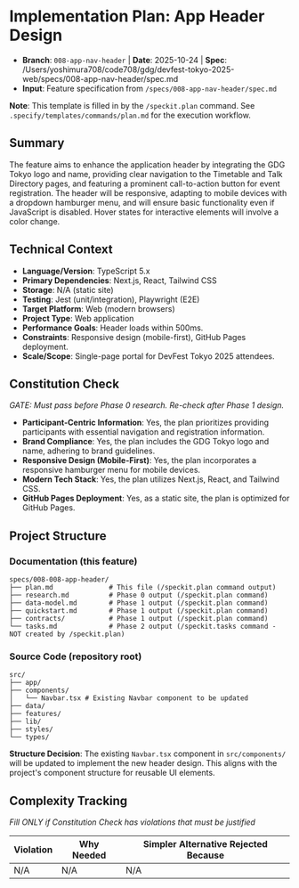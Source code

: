# Implementation Plan: App Header Design

- **Branch**: `008-app-nav-header` | **Date**: 2025-10-24 | **Spec**: /Users/yoshimura708/code708/gdg/devfest-tokyo-2025-web/specs/008-app-nav-header/spec.md
- **Input**: Feature specification from `/specs/008-app-nav-header/spec.md`

**Note**: This template is filled in by the `/speckit.plan` command. See `.specify/templates/commands/plan.md` for the execution workflow.

## Summary

The feature aims to enhance the application header by integrating the GDG Tokyo logo and name, providing clear navigation to the Timetable and Talk Directory pages, and featuring a prominent call-to-action button for event registration. The header will be responsive, adapting to mobile devices with a dropdown hamburger menu, and will ensure basic functionality even if JavaScript is disabled. Hover states for interactive elements will involve a color change.

## Technical Context

- **Language/Version**: TypeScript 5.x
- **Primary Dependencies**: Next.js, React, Tailwind CSS
- **Storage**: N/A (static site)
- **Testing**: Jest (unit/integration), Playwright (E2E)
- **Target Platform**: Web (modern browsers)
- **Project Type**: Web application
- **Performance Goals**: Header loads within 500ms.
- **Constraints**: Responsive design (mobile-first), GitHub Pages deployment.
- **Scale/Scope**: Single-page portal for DevFest Tokyo 2025 attendees.

## Constitution Check

_GATE: Must pass before Phase 0 research. Re-check after Phase 1 design._

- **Participant-Centric Information**: Yes, the plan prioritizes providing participants with essential navigation and registration information.
- **Brand Compliance**: Yes, the plan includes the GDG Tokyo logo and name, adhering to brand guidelines.
- **Responsive Design (Mobile-First)**: Yes, the plan incorporates a responsive hamburger menu for mobile devices.
- **Modern Tech Stack**: Yes, the plan utilizes Next.js, React, and Tailwind CSS.
- **GitHub Pages Deployment**: Yes, as a static site, the plan is optimized for GitHub Pages.

## Project Structure

### Documentation (this feature)

```
specs/008-008-app-header/
├── plan.md              # This file (/speckit.plan command output)
├── research.md          # Phase 0 output (/speckit.plan command)
├── data-model.md        # Phase 1 output (/speckit.plan command)
├── quickstart.md        # Phase 1 output (/speckit.plan command)
├── contracts/           # Phase 1 output (/speckit.plan command)
└── tasks.md             # Phase 2 output (/speckit.tasks command - NOT created by /speckit.plan)
```

### Source Code (repository root)

```
src/
├── app/
├── components/
│   └── Navbar.tsx # Existing Navbar component to be updated
├── data/
├── features/
├── lib/
├── styles/
└── types/
```

**Structure Decision**: The existing `Navbar.tsx` component in `src/components/` will be updated to implement the new header design. This aligns with the project's component structure for reusable UI elements.

## Complexity Tracking

_Fill ONLY if Constitution Check has violations that must be justified_

| Violation | Why Needed | Simpler Alternative Rejected Because |
| --------- | ---------- | ------------------------------------ |
| N/A       | N/A        | N/A                                  |
